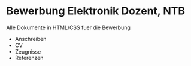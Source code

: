 # Bewerbung Elektronik Dozent, NTB

Alle Dokumente in HTML/CSS fuer die Bewerbung
* Anschreiben
* CV
* Zeugnisse
* Referenzen


